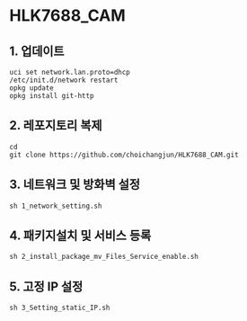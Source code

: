 # HLK7688_CAM

## 1. 업데이트
    uci set network.lan.proto=dhcp
    /etc/init.d/network restart
    opkg update
    opkg install git-http

## 2. 레포지토리 복제
    cd
    git clone https://github.com/choichangjun/HLK7688_CAM.git

## 3. 네트워크 및 방화벽 설정 
    sh 1_network_setting.sh
## 4. 패키지설치 및 서비스 등록 
    sh 2_install_package_mv_Files_Service_enable.sh
## 5. 고정 IP 설정 
    sh 3_Setting_static_IP.sh
    
  

  
  


